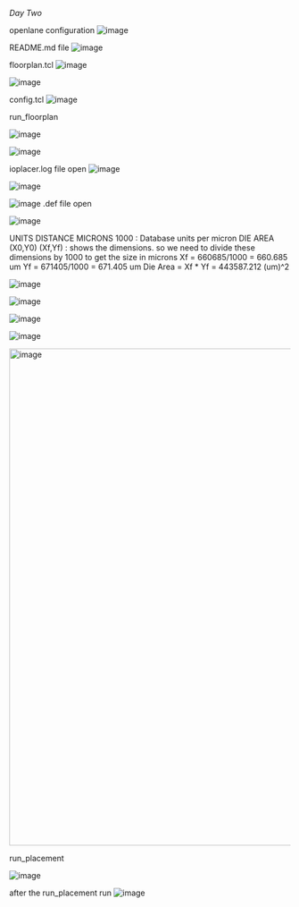 *Day Two*

openlane configuration
![image](https://github.com/piyushk246/Digital_VLSI_SoC_Design_And_Planning/assets/65733681/31cfe1ad-a3f6-4a7c-984b-0bd0af9178f9)

README.md file
![image](https://github.com/piyushk246/Digital_VLSI_SoC_Design_And_Planning/assets/65733681/d0cd2532-478f-4931-a369-bd58ef2d6589)

floorplan.tcl
![image](https://github.com/piyushk246/Digital_VLSI_SoC_Design_And_Planning/assets/65733681/99b4e31a-84f7-41da-a073-6cbe8d7f51a1)

![image](https://github.com/piyushk246/Digital_VLSI_SoC_Design_And_Planning/assets/65733681/24416ab2-899d-42b0-a907-7fcd8532e1d6)


config.tcl
![image](https://github.com/piyushk246/Digital_VLSI_SoC_Design_And_Planning/assets/65733681/6af49127-c761-4840-a794-2c45bb88649c)

run_floorplan

![image](https://github.com/piyushk246/Digital_VLSI_SoC_Design_And_Planning/assets/65733681/94001196-8261-4dd8-960f-92f36f59faca)

![image](https://github.com/piyushk246/Digital_VLSI_SoC_Design_And_Planning/assets/65733681/6613af7b-6b48-43eb-8020-1225aaabb715)

ioplacer.log file open
![image](https://github.com/piyushk246/Digital_VLSI_SoC_Design_And_Planning/assets/65733681/395e238c-0017-4470-9b65-3599827a2927)

![image](https://github.com/piyushk246/Digital_VLSI_SoC_Design_And_Planning/assets/65733681/bee9f91f-d17c-4710-993c-8ecc8b4e51a7)


![image](https://github.com/piyushk246/Digital_VLSI_SoC_Design_And_Planning/assets/65733681/04773f0d-00cb-4858-9d82-3e99986831ea)
.def file open

![image](https://github.com/piyushk246/Digital_VLSI_SoC_Design_And_Planning/assets/65733681/1e5835cd-c2bf-4740-bdfb-6ebf47b8b9a9)


UNITS DISTANCE MICRONS 1000 : Database units per micron
DIE AREA (X0,Y0) (Xf,Yf) : shows the dimensions.
so we need to divide these dimensions by 1000 to get the size in microns
Xf = 660685/1000 = 660.685 um
Yf = 671405/1000 = 671.405 um
Die Area = Xf * Yf = 443587.212 (um)^2


![image](https://github.com/piyushk246/Digital_VLSI_SoC_Design_And_Planning/assets/65733681/4d1d1066-da63-4975-a956-fed8176646ee)

![image](https://github.com/piyushk246/Digital_VLSI_SoC_Design_And_Planning/assets/65733681/3c8fadb9-4c28-4cba-b4fe-bed123ef1801)

![image](https://github.com/piyushk246/Digital_VLSI_SoC_Design_And_Planning/assets/65733681/682656bf-daab-4d09-b9e2-b2359f32da81)

![image](https://github.com/piyushk246/Digital_VLSI_SoC_Design_And_Planning/assets/65733681/180e790d-5f13-4e35-bf80-62b804647754)

<img width="889" alt="image" src="https://github.com/piyushk246/Digital_VLSI_SoC_Design_And_Planning/assets/65733681/290daeb6-7a7d-4f65-8ba7-3f52bcae2488">

run_placement

![image](https://github.com/piyushk246/Digital_VLSI_SoC_Design_And_Planning/assets/65733681/17035882-4576-4fbe-bd7d-464420b333db)

after the run_placement run
![image](https://github.com/piyushk246/Digital_VLSI_SoC_Design_And_Planning/assets/65733681/afd15dc7-2011-413f-99ae-6ef83b8efad6)

